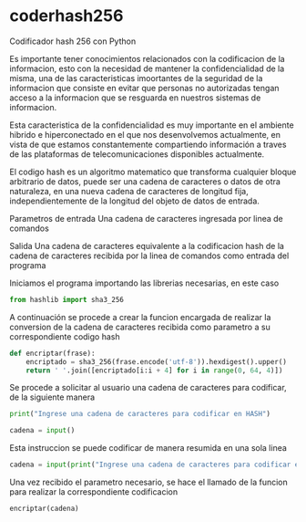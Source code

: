 # coderhash256
Codificador hash 256 con Python

Es importante tener conocimientos relacionados con la codificacion de la informacion, esto con la necesidad de mantener la confidencialidad de la misma, una de las caracteristicas imoortantes de la seguridad de la informacion que consiste en evitar que personas no autorizadas tengan acceso a la informacion que se resguarda en nuestros sistemas de informacion.

Esta caracteristica de la confidencialidad es muy importante en el ambiente hibrido e hiperconectado en el que nos desenvolvemos actualmente, en vista de que estamos constantemente compartiendo información a traves de las plataformas de telecomunicaciones disponibles actualmente.

El codigo hash es un algoritmo matematico que transforma cualquier bloque arbitrario de datos, puede ser una cadena de caracteres o datos de otra naturaleza, en una nueva cadena de caracteres de longitud fija, independientemente de la longitud del objeto de datos de entrada.

Parametros de entrada
Una cadena de caracteres ingresada por linea de comandos

Salida
Una cadena de caracteres equivalente a la codificacion hash de la cadena de caracteres recibida por la linea de comandos como entrada del programa

Iniciamos el programa importando las librerias necesarias, en este caso

~~~python
from hashlib import sha3_256
~~~

A continuación se procede a crear la funcion encargada de realizar la conversion de la cadena de caracteres recibida como parametro a su correspondiente codigo hash

~~~python
def encriptar(frase):
    encriptado = sha3_256(frase.encode('utf-8')).hexdigest().upper()
    return ' '.join([encriptado[i:i + 4] for i in range(0, 64, 4)])
~~~

Se procede a solicitar al usuario una cadena de caracteres para codificar, de la siguiente manera

~~~python
print("Ingrese una cadena de caracteres para codificar en HASH")

cadena = input()
~~~

Esta instruccion se puede codificar de manera resumida en una sola linea

~~~python
cadena = input(print("Ingrese una cadena de caracteres para codificar en HASH"))
~~~

Una vez recibido el parametro necesario, se hace el llamado de la funcion para realizar la correspondiente codificacion

~~~python
encriptar(cadena)
~~~


